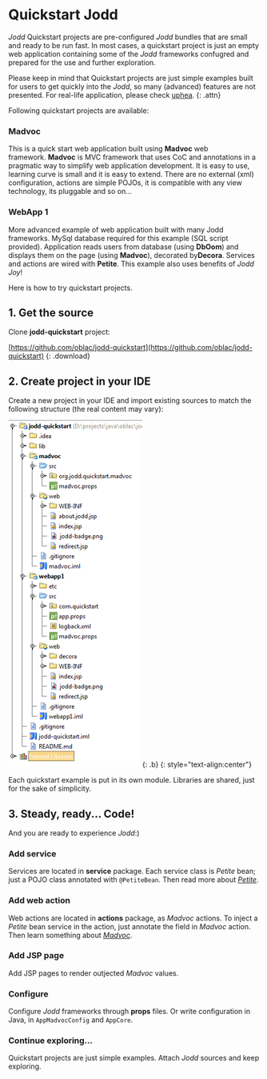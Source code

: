 # Quickstart Jodd

*Jodd* Quickstart projects are pre-configured *Jodd* bundles that are
small and ready to be run fast. In most cases, a quickstart project is
just an empty web application containing some of the *Jodd* frameworks
confugred and prepared for the use and further exploration.

Please keep in mind that Quickstart projects are just simple examples
built for users to get quickly into the *Jodd*, so many (advanced)
features are not presented. For real-life application, please check
[uphea](/uphea/index.html).
{: .attn}

Following quickstart projects are available:

### Madvoc

This is a quick start web application built using **Madvoc** web
framework. **Madvoc** is MVC framework that uses CoC and annotations
in a pragmatic way to simplify web application development. It is easy
to use, learning curve is small and it is easy to extend. There are no
external (xml) configuration, actions are simple POJOs, it is compatible
with any view technology, its pluggable and so on...

### WebApp 1

More advanced example of web application built with many Jodd
frameworks. MySql database required for this example (SQL script
provided). Application reads users from database (using **DbOom**) and
displays them on the page (using **Madvoc**), decorated by**Decora**.
Services and actions are wired with **Petite**. This example also uses
benefits of *Jodd Joy*!

Here is how to try quickstart projects.

## 1. Get the source

Clone **jodd-quickstart** project:

[https://github.com/oblac/jodd-quickstart](https://github.com/oblac/jodd-quickstart)
{: .download}

## 2. Create project in your IDE

Create a new project in your IDE and import existing sources to match
the following structure (the real content may vary):

![quickstart](quickstart-project.png){: .b}
{: style="text-align:center"}

Each quickstart example is put in its own module. Libraries are shared,
just for the sake of simplicity.

## 3. Steady, ready... Code!

And you are ready to experience *Jodd*:)

### Add service

Services are located in **service** package. Each service class is
*Petite* bean; just a POJO class annotated with `@PetiteBean`. Then read
more about [*Petite*](../petite/index.html).

### Add web action

Web actions are located in **actions** package, as *Madvoc* actions. To
inject a *Petite* bean service in the action, just annotate the field in
*Madvoc* action. Then learn something about
[*Madvoc*](../madvoc/index.html).

### Add JSP page

Add JSP pages to render outjected *Madvoc* values.

### Configure

Configure *Jodd* frameworks through **props** files. Or write
configuration in Java, in `AppMadvocConfig` and `AppCore`.

### Continue exploring...

Quickstart projects are just simple examples. Attach *Jodd* sources and
keep exploring.
